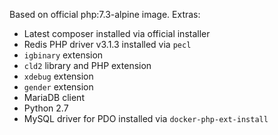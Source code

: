 Based on official php:7.3-alpine image. Extras:
- Latest composer installed via official installer
- Redis PHP driver v3.1.3 installed via `pecl`
- `igbinary` extension
- `cld2` library and PHP extension
- `xdebug` extension
- `gender` extension
- MariaDB client
- Python 2.7
- MySQL driver for PDO installed via `docker-php-ext-install` 
